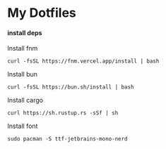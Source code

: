 # My Dotfiles

#### install deps

Install fnm

```shell
curl -fsSL https://fnm.vercel.app/install | bash
```

Install bun

```shell
curl -fsSL https://bun.sh/install | bash
```

Install cargo

```shell
curl https://sh.rustup.rs -sSf | sh
```

Install font

```shell
sudo pacman -S ttf-jetbrains-mono-nerd
```
